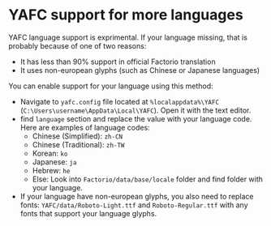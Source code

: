 # YAFC support for more languages

YAFC language support is exprimental. If your language missing, that is probably because of one of two reasons:

- It has less than 90% support in official Factorio translation
- It uses non-european glyphs (such as Chinese or Japanese languages)

You can enable support for your language using this method:
- Navigate to `yafc.config` file located at `%localappdata%\YAFC` (`C:\Users\username\AppData\Local\YAFC`). Open it with the text editor.
- find `language` section and replace the value with your language code. Here are examples of language codes:
    - Chinese (Simplified): `zh-CN`
	- Chinese (Traditional): `zh-TW`
	- Korean: `ko`
	- Japanese: `ja`
	- Hebrew: `he`
	- Else: Look into `Factorio/data/base/locale` folder and find folder with your language.
- If your language have non-european glyphs, you also need to replace fonts: `YAFC/data/Roboto-Light.ttf` and `Roboto-Regular.ttf` with any fonts that support your language glyphs.